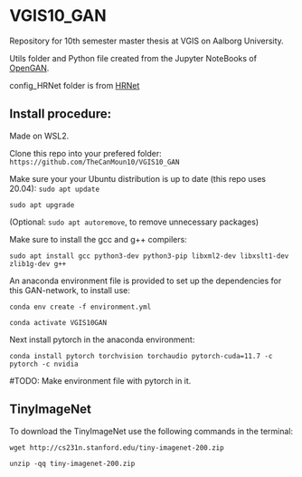 # VGIS10_GAN
Repository for 10th semester master thesis at VGIS on Aalborg University.

Utils folder and Python file created from the Jupyter NoteBooks of [OpenGAN](https://github.com/aimerykong/OpenGAN).

config_HRNet folder is from [HRNet](https://github.com/HRNet/HRNet-Semantic-Segmentation)

## Install procedure:
Made on WSL2.

Clone this repo into your prefered folder:
`https://github.com/TheCanMoun10/VGIS10_GAN`


Make sure your your Ubuntu distribution is up to date (this repo uses 20.04):
`sudo apt update`

`sudo apt upgrade`

(Optional: `sudo apt autoremove`, to remove unnecessary packages)

Make sure to install the gcc and g++ compilers:

`sudo apt install gcc python3-dev python3-pip libxml2-dev libxslt1-dev zlib1g-dev g++`

An anaconda environment file is provided to set up the dependencies for this GAN-network, to install use:

`conda env create -f environment.yml`

`conda activate VGIS10GAN`

Next install pytorch in the anaconda environment:

`conda install pytorch torchvision torchaudio pytorch-cuda=11.7 -c pytorch -c nvidia`

#TODO: Make environment file with pytorch in it.

## TinyImageNet
To download the TinyImageNet use the following commands in the terminal:
	
  `wget http://cs231n.stanford.edu/tiny-imagenet-200.zip`
  
  `unzip -qq tiny-imagenet-200.zip`
